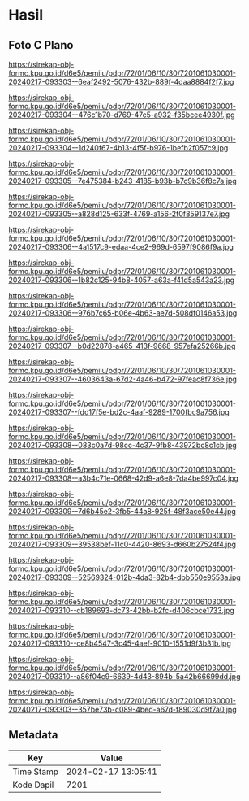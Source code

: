 # Hasil

## Foto C Plano

https://sirekap-obj-formc.kpu.go.id/d6e5/pemilu/pdpr/72/01/06/10/30/7201061030001-20240217-093303--6eaf2492-5076-432b-889f-4daa8884f2f7.jpg

https://sirekap-obj-formc.kpu.go.id/d6e5/pemilu/pdpr/72/01/06/10/30/7201061030001-20240217-093304--476c1b70-d769-47c5-a932-f35bcee4930f.jpg

https://sirekap-obj-formc.kpu.go.id/d6e5/pemilu/pdpr/72/01/06/10/30/7201061030001-20240217-093304--1d240f67-4b13-4f5f-b976-1befb2f057c9.jpg

https://sirekap-obj-formc.kpu.go.id/d6e5/pemilu/pdpr/72/01/06/10/30/7201061030001-20240217-093305--7e475384-b243-4185-b93b-b7c9b36f8c7a.jpg

https://sirekap-obj-formc.kpu.go.id/d6e5/pemilu/pdpr/72/01/06/10/30/7201061030001-20240217-093305--a828d125-633f-4769-a156-2f0f859137e7.jpg

https://sirekap-obj-formc.kpu.go.id/d6e5/pemilu/pdpr/72/01/06/10/30/7201061030001-20240217-093306--4a1517c9-edaa-4ce2-969d-6597f9086f9a.jpg

https://sirekap-obj-formc.kpu.go.id/d6e5/pemilu/pdpr/72/01/06/10/30/7201061030001-20240217-093306--1b82c125-94b8-4057-a63a-f41d5a543a23.jpg

https://sirekap-obj-formc.kpu.go.id/d6e5/pemilu/pdpr/72/01/06/10/30/7201061030001-20240217-093306--976b7c65-b06e-4b63-ae7d-508df0146a53.jpg

https://sirekap-obj-formc.kpu.go.id/d6e5/pemilu/pdpr/72/01/06/10/30/7201061030001-20240217-093307--b0d22878-a465-413f-9668-957efa25266b.jpg

https://sirekap-obj-formc.kpu.go.id/d6e5/pemilu/pdpr/72/01/06/10/30/7201061030001-20240217-093307--4603643a-67d2-4a46-b472-97feac8f736e.jpg

https://sirekap-obj-formc.kpu.go.id/d6e5/pemilu/pdpr/72/01/06/10/30/7201061030001-20240217-093307--fdd17f5e-bd2c-4aaf-9289-1700fbc9a756.jpg

https://sirekap-obj-formc.kpu.go.id/d6e5/pemilu/pdpr/72/01/06/10/30/7201061030001-20240217-093308--083c0a7d-98cc-4c37-9fb8-43972bc8c1cb.jpg

https://sirekap-obj-formc.kpu.go.id/d6e5/pemilu/pdpr/72/01/06/10/30/7201061030001-20240217-093308--a3b4c71e-0668-42d9-a6e8-7da4be997c04.jpg

https://sirekap-obj-formc.kpu.go.id/d6e5/pemilu/pdpr/72/01/06/10/30/7201061030001-20240217-093309--7d6b45e2-3fb5-44a8-925f-48f3ace50e44.jpg

https://sirekap-obj-formc.kpu.go.id/d6e5/pemilu/pdpr/72/01/06/10/30/7201061030001-20240217-093309--39538bef-11c0-4420-8693-d660b27524f4.jpg

https://sirekap-obj-formc.kpu.go.id/d6e5/pemilu/pdpr/72/01/06/10/30/7201061030001-20240217-093309--52569324-012b-4da3-82b4-dbb550e9553a.jpg

https://sirekap-obj-formc.kpu.go.id/d6e5/pemilu/pdpr/72/01/06/10/30/7201061030001-20240217-093310--cb189693-dc73-42bb-b2fc-d406cbce1733.jpg

https://sirekap-obj-formc.kpu.go.id/d6e5/pemilu/pdpr/72/01/06/10/30/7201061030001-20240217-093310--ce8b4547-3c45-4aef-9010-1551d9f3b31b.jpg

https://sirekap-obj-formc.kpu.go.id/d6e5/pemilu/pdpr/72/01/06/10/30/7201061030001-20240217-093310--a86f04c9-6639-4d43-894b-5a42b66699dd.jpg

https://sirekap-obj-formc.kpu.go.id/d6e5/pemilu/pdpr/72/01/06/10/30/7201061030001-20240217-093303--357be73b-c089-4bed-a67d-f89030d9f7a0.jpg


## Metadata

| Key        | Value               |
| ---------- | ------------------- |
| Time Stamp | 2024-02-17 13:05:41 |
| Kode Dapil | 7201                |



